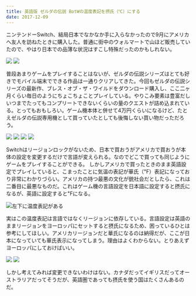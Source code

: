 ```yaml
---
title: 英語版 ゼルダの伝説 BotWの温度表記を摂氏（℃）にする
date: 2017-12-09
---
```


ニンテンドーSwitch、結局日本でなかなか手に入らなかったので9月にアメリカへ友人を訪ねたときに購入した。普通に街中のウォルマートで山ほど販売していたので、やはり日本での品薄な状況はすこし特殊だったのかもしれない。

![](https://photos.xar.sh/25057277728_6a6a740ece_b.jpg)
![](https://photos.xar.sh/25057277798_d4b0cc8761_b.jpg)

普段あまりゲームをプレイすることはないが、ゼルダの伝説シリーズはとても好きでモバイル端末でできる作品は一通りクリアしてきた。今回もゼルダの伝説シリーズの最新作、ブレス・オブ・ザ・ワイルドをダウンロード購入し、ここ二ヶ月くらい毎日のようにちょこちょことプレイしている。やりこみ要素は豊富だしいつまでたってもコンプリートできないくらいの量のクエストが詰め込まれている。とってもおもしろい。ゲーム機本体と併せて4万円くらいになるけど、たとえゼルダの伝説専用機として買っていたとしても後悔しない買い物だっただろう。

![](https://photos.xar.sh/24064529127_fbcd180213_b.jpg)
![](https://photos.xar.sh/25057266448_8bac6b451c_b.jpg)
![](https://photos.xar.sh/38893460522_29f47bff14_b.jpg)
![](https://photos.xar.sh/25057270688_e2982c52f7_b.jpg)

Switchはリージョンロックがないため、日本で買おうがアメリカで買おうが本体の設定を変更するだけで言語が変えられる。なのでどこで買っても同じようにゲームをプレイすることができる。
しかしアメリカで買ったときのまま英語設定でプレイしていると、こまったことに気温の表記が華氏（℉）表記になっており非常にわかりづらい。アメリカの持つ最悪の文化が銃社会だとしたら、これは二番目に最悪なものだ。これはゲーム機の言語設定を日本語に設定すると摂氏になるが、英語に設定すると℉になる。

![左下に温度表記がある](https://photos.xar.sh/25057271118_ed854425a0_b.jpg)

実はこの温度表記は言語ではなくリージョンに依存している。言語設定は英語のままリージョンをヨーロッパにセットすると摂氏になるため、困っているひとは参考にしてほしい。アメリカリージョンだと華氏になるのは納得だが、ここが日本になっていても華氏表示になってしまう。理由はよくわからない。とりあえずヨーロッパにしておけばいい。

![](https://photos.xar.sh/24064528607_1c2a565580_b.jpg)
![](https://photos.xar.sh/25057271028_620d47102d_b.jpg)

しかし考えてみれば変更できないわけはない。カナダだってイギリスだってオーストラリアだってそうだが、英語圏であっても摂氏を使う国はたくさんあるのだ。
